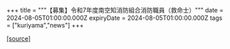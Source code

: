 +++
title = """【募集】令和7年度南空知消防組合消防職員（救命士）"""
date = 2024-08-05T01:00:00.000Z
expiryDate = 2024-08-05T01:00:00.000Z
tags = ["kuriyama","news"]
+++


[[source]](https://www.town.kuriyama.hokkaido.jp/soshiki/21/28378.html)
